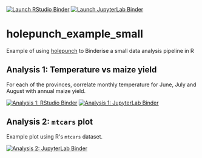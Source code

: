 <!-- badges: start -->
[![Launch RStudio Binder](https://img.shields.io/badge/launch-RStudio-579ACA.svg?style=for-the-badge)](https://mybinder.org/v2/gh/kaedonkers/holepunch_example_small/main?urlpath=rstudio) 
[![Launch JupyterLab Binder](https://img.shields.io/badge/launch-JupyterLab-F5A252.svg?style=for-the-badge)](https://mybinder.org/v2/gh/kaedonkers/holepunch_example_small/main?urlpath=lab)
<!-- badges: end -->

# holepunch_example_small
Example of using [holepunch](https://github.com/karthik/holepunch) to Binderise a small data analysis pipeline in R


## Analysis 1: Temperature vs maize yield

For each of the provinces, correlate monthly temperature for June, July and August with annual maize yield.

[![Analysis 1: RStudio Binder](https://img.shields.io/badge/Analysis1-Rstudio-579ACA.svg?style=for-the-badge)](https://mybinder.org/v2/gh/kaedonkers/holepunch_example_small/main?urlpath=rstudio&filepath=analysis/simple_plot.R)
[![Analysis 1: JupyterLab Binder](https://img.shields.io/badge/Analysis1-JupyterLab-F5A252.svg?style=for-the-badge)](https://mybinder.org/v2/gh/kaedonkers/holepunch_example_small/main?urlpath=tree/analysis/simple_plot.R)

## Analysis 2: `mtcars` plot

Example plot using R's `mtcars` dataset.

[![Analysis 2: JupyterLab Binder](https://img.shields.io/badge/Analysis2-JupyterLab-F5A252.svg?style=for-the-badge)](https://mybinder.org/v2/gh/kaedonkers/holepunch_example_small/main?urlpath=tree/analysis/mtcars_plot.ipynb)